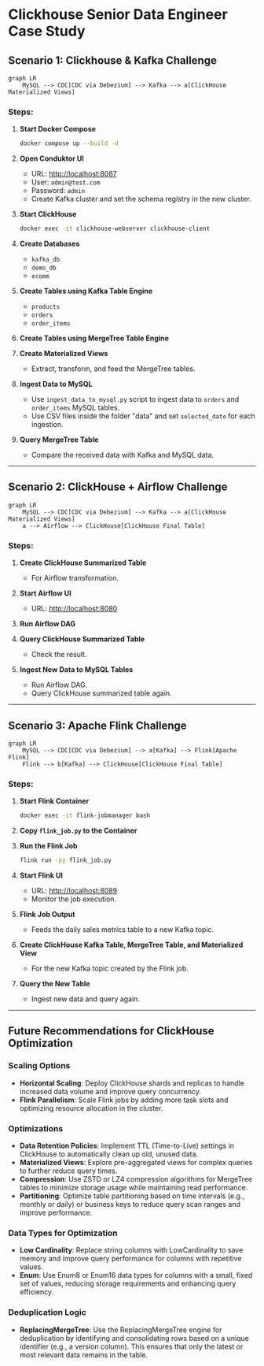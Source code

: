 # Clickhouse Senior Data Engineer Case Study

## Scenario 1: Clickhouse & Kafka Challenge

``` mermaid
graph LR
    MySQL --> CDC[CDC via Debezium] --> Kafka --> a[ClickHouse Materialized Views]
```

### Steps:

1. **Start Docker Compose**
    ```bash
    docker compose up --build -d
    ```

2. **Open Conduktor UI**
    - URL: [http://localhost:8087](http://localhost:8087)
    - User: `admin@test.com`
    - Password: `admin`
    - Create Kafka cluster and set the schema registry in the new cluster.

3. **Start ClickHouse**
    ```bash
    docker exec -it clickhouse-webserver clickhouse-client
    ```

4. **Create Databases**
    - `kafka_db`
    - `demo_db`
    - `ecomm`

5. **Create Tables using Kafka Table Engine**
    - `products`
    - `orders`
    - `order_items`

6. **Create Tables using MergeTree Table Engine**

7. **Create Materialized Views**
    - Extract, transform, and feed the MergeTree tables.

8. **Ingest Data to MySQL**
    - Use `ingest_data_to_mysql.py` script to ingest data to `orders` and `order_items` MySQL tables.
    - Use CSV files inside the folder "data" and set `selected_date` for each ingestion.

9. **Query MergeTree Table**
    - Compare the received data with Kafka and MySQL data.

---

## Scenario 2: ClickHouse + Airflow Challenge

``` mermaid
graph LR
    MySQL --> CDC[CDC via Debezium] --> Kafka --> a[ClickHouse Materialized Views]
    a --> Airflow --> ClickHouse[ClickHouse Final Table]
```

### Steps:

1. **Create ClickHouse Summarized Table**
    - For Airflow transformation.

2. **Start Airflow UI**
    - URL: [http://localhost:8080](http://localhost:8080)

3. **Run Airflow DAG**

4. **Query ClickHouse Summarized Table**
    - Check the result.

5. **Ingest New Data to MySQL Tables**
    - Run Airflow DAG.
    - Query ClickHouse summarized table again.

---

## Scenario 3: Apache Flink Challenge

``` mermaid
graph LR
    MySQL --> CDC[CDC via Debezium] --> a[Kafka] --> Flink[Apache Flink]
    Flink --> b[Kafka] --> ClickHouse[ClickHouse Final Table]
```

### Steps:

1. **Start Flink Container**
    ```bash
    docker exec -it flink-jobmanager bash
    ```

2. **Copy `flink_job.py` to the Container**

3. **Run the Flink Job**
    ```bash
    flink run -py flink_job.py
    ```

4. **Start Flink UI**
    - URL: [http://localhost:8089](http://localhost:8089)
    - Monitor the job execution.

5. **Flink Job Output**
    - Feeds the daily sales metrics table to a new Kafka topic.

6. **Create ClickHouse Kafka Table, MergeTree Table, and Materialized View**
    - For the new Kafka topic created by the Flink job.

7. **Query the New Table**
    - Ingest new data and query again.

---

## Future Recommendations for ClickHouse Optimization

### Scaling Options

- **Horizontal Scaling**: Deploy ClickHouse shards and replicas to handle increased data volume and improve query concurrency.
- **Flink Parallelism**: Scale Flink jobs by adding more task slots and optimizing resource allocation in the cluster.

### Optimizations

- **Data Retention Policies**: Implement TTL (Time-to-Live) settings in ClickHouse to automatically clean up old, unused data.
- **Materialized Views**: Explore pre-aggregated views for complex queries to further reduce query times.
- **Compression**: Use ZSTD or LZ4 compression algorithms for MergeTree tables to minimize storage usage while maintaining read performance.
- **Partitioning**: Optimize table partitioning based on time intervals (e.g., monthly or daily) or business keys to reduce query scan ranges and improve performance.

### Data Types for Optimization

- **Low Cardinality**: Replace string columns with LowCardinality to save memory and improve query performance for columns with repetitive values.
- **Enum**: Use Enum8 or Enum16 data types for columns with a small, fixed set of values, reducing storage requirements and enhancing query efficiency.

### Deduplication Logic

- **ReplacingMergeTree**: Use the ReplacingMergeTree engine for deduplication by identifying and consolidating rows based on a unique identifier (e.g., a version column). This ensures that only the latest or most relevant data remains in the table.


